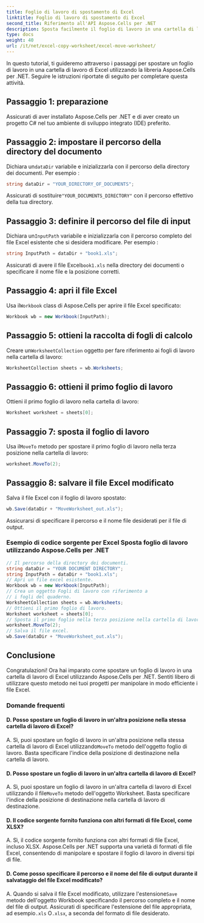 ```yaml
---
title: Foglio di lavoro di spostamento di Excel
linktitle: Foglio di lavoro di spostamento di Excel
second_title: Riferimento all'API Aspose.Cells per .NET
description: Sposta facilmente il foglio di lavoro in una cartella di lavoro di Excel utilizzando Aspose.Cells per .NET.
type: docs
weight: 40
url: /it/net/excel-copy-worksheet/excel-move-worksheet/
---
```

In questo tutorial, ti guideremo attraverso i passaggi per spostare un foglio di lavoro in una cartella di lavoro di Excel utilizzando la libreria Aspose.Cells per .NET. Seguire le istruzioni riportate di seguito per completare questa attività.


## Passaggio 1: preparazione

Assicurati di aver installato Aspose.Cells per .NET e di aver creato un progetto C# nel tuo ambiente di sviluppo integrato (IDE) preferito.

## Passaggio 2: impostare il percorso della directory del documento

 Dichiara un`dataDir` variabile e inizializzarla con il percorso della directory dei documenti. Per esempio :

```csharp
string dataDir = "YOUR_DIRECTORY_OF_DOCUMENTS";
```

 Assicurati di sostituire`"YOUR_DOCUMENTS_DIRECTORY"` con il percorso effettivo della tua directory.

## Passaggio 3: definire il percorso del file di input

 Dichiara un`InputPath` variabile e inizializzarla con il percorso completo del file Excel esistente che si desidera modificare. Per esempio :

```csharp
string InputPath = dataDir + "book1.xls";
```

 Assicurati di avere il file Excel`book1.xls` nella directory dei documenti o specificare il nome file e la posizione corretti.

## Passaggio 4: apri il file Excel

 Usa il`Workbook` class di Aspose.Cells per aprire il file Excel specificato:

```csharp
Workbook wb = new Workbook(InputPath);
```

## Passaggio 5: ottieni la raccolta di fogli di calcolo

 Creare un`WorksheetCollection` oggetto per fare riferimento ai fogli di lavoro nella cartella di lavoro:

```csharp
WorksheetCollection sheets = wb.Worksheets;
```

## Passaggio 6: ottieni il primo foglio di lavoro

Ottieni il primo foglio di lavoro nella cartella di lavoro:

```csharp
Worksheet worksheet = sheets[0];
```

## Passaggio 7: sposta il foglio di lavoro

 Usa il`MoveTo` metodo per spostare il primo foglio di lavoro nella terza posizione nella cartella di lavoro:

```csharp
worksheet.MoveTo(2);
```

## Passaggio 8: salvare il file Excel modificato

Salva il file Excel con il foglio di lavoro spostato:

```csharp
wb.Save(dataDir + "MoveWorksheet_out.xls");
```

Assicurarsi di specificare il percorso e il nome file desiderati per il file di output.

### Esempio di codice sorgente per Excel Sposta foglio di lavoro utilizzando Aspose.Cells per .NET 
```csharp
// Il percorso della directory dei documenti.
string dataDir = "YOUR DOCUMENT DIRECTORY";
string InputPath = dataDir + "book1.xls";
// Apri un file excel esistente.
Workbook wb = new Workbook(InputPath);
// Crea un oggetto Fogli di lavoro con riferimento a
// i fogli del quaderno.
WorksheetCollection sheets = wb.Worksheets;
// Ottieni il primo foglio di lavoro.
Worksheet worksheet = sheets[0];
// Sposta il primo foglio nella terza posizione nella cartella di lavoro.
worksheet.MoveTo(2);
// Salva il file excel.
wb.Save(dataDir + "MoveWorksheet_out.xls");
```

## Conclusione

Congratulazioni! Ora hai imparato come spostare un foglio di lavoro in una cartella di lavoro di Excel utilizzando Aspose.Cells per .NET. Sentiti libero di utilizzare questo metodo nei tuoi progetti per manipolare in modo efficiente i file Excel.

### Domande frequenti

#### D. Posso spostare un foglio di lavoro in un'altra posizione nella stessa cartella di lavoro di Excel?

A.  Sì, puoi spostare un foglio di lavoro in un'altra posizione nella stessa cartella di lavoro di Excel utilizzando`MoveTo` metodo dell'oggetto foglio di lavoro. Basta specificare l'indice della posizione di destinazione nella cartella di lavoro.

#### D. Posso spostare un foglio di lavoro in un'altra cartella di lavoro di Excel?

A.  Sì, puoi spostare un foglio di lavoro in un'altra cartella di lavoro di Excel utilizzando il file`MoveTo` metodo dell'oggetto Worksheet. Basta specificare l'indice della posizione di destinazione nella cartella di lavoro di destinazione.

#### D. Il codice sorgente fornito funziona con altri formati di file Excel, come XLSX?

A. Sì, il codice sorgente fornito funziona con altri formati di file Excel, incluso XLSX. Aspose.Cells per .NET supporta una varietà di formati di file Excel, consentendo di manipolare e spostare il foglio di lavoro in diversi tipi di file.

#### D. Come posso specificare il percorso e il nome del file di output durante il salvataggio del file Excel modificato?

A.  Quando si salva il file Excel modificato, utilizzare l'estensione`Save` metodo dell'oggetto Workbook specificando il percorso completo e il nome del file di output. Assicurati di specificare l'estensione del file appropriata, ad esempio`.xls` O`.xlsx`, a seconda del formato di file desiderato.